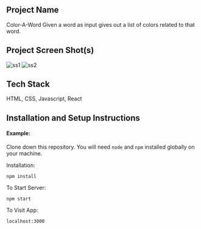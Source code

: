 ## Project Name 
Color-A-Word 
Given a word as input gives out a list of colors related to that word.

## Project Screen Shot(s)

![ss1](https://user-images.githubusercontent.com/72071559/154809956-5d24a3f3-9c49-4932-af70-2996a1d16bf4.jpg)
![ss2](https://user-images.githubusercontent.com/72071559/154809960-fda4521a-ba77-4ee8-8a97-1631091d6899.jpg)

## Tech Stack
HTML, CSS, Javascript, React

## Installation and Setup Instructions

#### Example:  

Clone down this repository. You will need `node` and `npm` installed globally on your machine.  

Installation:

`npm install`  

To Start Server:

`npm start`  

To Visit App:

`localhost:3000`  
